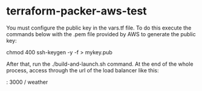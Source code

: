 # terraform-packer-aws-test

You must configure the public key in the vars.tf file. To do this execute the commands below with the .pem file provided by AWS to generate the public key:

<p>
chmod 400 <pem_file>
ssh-keygen -y -f <pem_file> > mykey.pub
</p>

After that, run the ./build-and-launch.sh command.
At the end of the whole process, access through the url of the load balancer like this: 

<p>
<load_balancer_url>: 3000 / weather
</p>